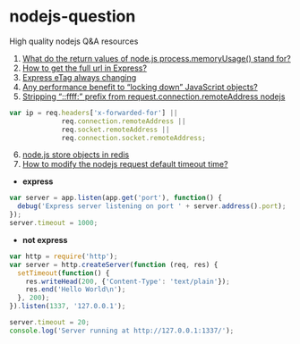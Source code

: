 # nodejs-question
High quality nodejs Q&A resources

1. [What do the return values of node.js process.memoryUsage() stand for?](https://stackoverflow.com/questions/12023359/what-do-the-return-values-of-node-js-process-memoryusage-stand-for)
2. [How to get the full url in Express?](https://stackoverflow.com/questions/10183291/how-to-get-the-full-url-in-express)
3. [Express eTag always changing](https://stackoverflow.com/questions/27494948/express-etag-always-changing)
4. [Any performance benefit to “locking down” JavaScript objects?](https://stackoverflow.com/questions/8435080/any-performance-benefit-to-locking-down-javascript-objects)
5. [Stripping “::ffff:” prefix from request.connection.remoteAddress nodejs](https://stackoverflow.com/questions/31100703/stripping-ffff-prefix-from-request-connection-remoteaddress-nodejs)
```javascript
var ip = req.headers['x-forwarded-for'] || 
             req.connection.remoteAddress || 
             req.socket.remoteAddress ||
             req.connection.socket.remoteAddress;
```
6. [node.js store objects in redis](https://stackoverflow.com/questions/8694871/node-js-store-objects-in-redis)
7. [How to modify the nodejs request default timeout time?](https://stackoverflow.com/questions/23925284/how-to-modify-the-nodejs-request-default-timeout-time)
+ **express**
```javascript
var server = app.listen(app.get('port'), function() {
  debug('Express server listening on port ' + server.address().port);
});
server.timeout = 1000;
```
+ **not express**
```javascript
var http = require('http');
var server = http.createServer(function (req, res) {
  setTimeout(function() {
    res.writeHead(200, {'Content-Type': 'text/plain'});
    res.end('Hello World\n');
  }, 200);
}).listen(1337, '127.0.0.1');

server.timeout = 20;
console.log('Server running at http://127.0.0.1:1337/');
```
